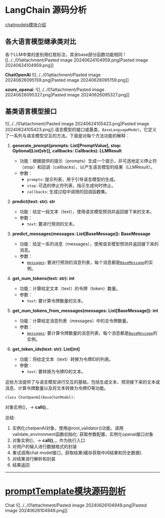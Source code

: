 # LangChain 源码分析

[chatmodels模块介绍](https://www.zhihu.com/zvideo/1661208710797172736)

## 各大语言模型继承类对比

各个LLM中类的差别用红框标注，其余base部分函数功能相同
![[../../01attachment/Pasted image 20240624104959.png|Pasted image 20240624104959.png]]

**ChatOpenAI**
![[../../01attachment/Pasted image 20240626095159.png|Pasted image 20240626095159.png]]

**azure_openai**:
![[../../01attachment/Pasted image 20240626095327.png|Pasted image 20240626095327.png]]

## 基类语言模型接口

![[../../01attachment/Pasted image 20240624105423.png|Pasted image 20240624105423.png]]
语言模型的接口或基类，`BaseLanguageModel`，它定义了一系列与语言模型交互的方法。下面是对每个方法功能的解释：

1. **generate_prompt(prompts: List[PromptValue], stop: Optional[List[str]], callbacks: Callbacks): LLMResult**
   - 功能：根据提供的提示（prompts）生成一个提示，并可选地定义停止符（stop）和回调（callbacks），以产生语言模型的结果（LLMResult）。
   - 参数：
	 - `prompts`: 提示列表，用于引导语言模型的生成。
	 - `stop`: 可选的停止符列表，指示生成何时停止。
	 - `callbacks`: 生成过程中调用的回调函数集。

2. **predict(text: str): str**
   - 功能：给定一段文本（text），使用语言模型预测并返回接下来的文本。
   - 参数：
	 - `text`: 要进行预测的文本。

3. **predict_messages(messages: List[BaseMessage]): BaseMessage**
   - 功能：给定一系列消息（messages），使用语言模型预测并返回接下来的消息。
   - 参数：
	 - [`messages`](command:_github.copilot.openSymbolFromReferences?%5B%7B%22%24mid%22%3A1%2C%22path%22%3A%22%2Ff%3A%2Fpractice%20code%2Fguasscode%2Flangchain-anal-main%2Flangchain%2Fschema%2Fmessages.py%22%2C%22scheme%22%3A%22file%22%7D%2C%7B%22line%22%3A0%2C%22character%22%3A0%7D%5D "langchain/schema/messages.py"): 要进行预测的消息列表，每个消息都是[`BaseMessage`](command:_github.copilot.openSymbolFromReferences?%5B%7B%22%24mid%22%3A1%2C%22path%22%3A%22%2Ff%3A%2Fpractice%20code%2Fguasscode%2Flangchain-anal-main%2Flangchain%2Fschema%2Fmessages.py%22%2C%22scheme%22%3A%22file%22%7D%2C%7B%22line%22%3A57%2C%22character%22%3A6%7D%5D "langchain/schema/messages.py")的实例。

4. **get_num_tokens(text: str): int**
   - 功能：计算给定文本（text）的令牌（token）数量。
   - 参数：
	 - `text`: 要计算令牌数量的文本。

5. **get_num_tokens_from_messages(messages: List[BaseMessage]): int**
   - 功能：计算给定消息列表（messages）中的总令牌数量。
   - 参数：
	 - [`messages`](command:_github.copilot.openSymbolFromReferences?%5B%7B%22%24mid%22%3A1%2C%22path%22%3A%22%2Ff%3A%2Fpractice%20code%2Fguasscode%2Flangchain-anal-main%2Flangchain%2Fschema%2Fmessages.py%22%2C%22scheme%22%3A%22file%22%7D%2C%7B%22line%22%3A0%2C%22character%22%3A0%7D%5D "langchain/schema/messages.py"): 要计算令牌数量的消息列表，每个消息都是[`BaseMessage`](command:_github.copilot.openSymbolFromReferences?%5B%7B%22%24mid%22%3A1%2C%22path%22%3A%22%2Ff%3A%2Fpractice%20code%2Fguasscode%2Flangchain-anal-main%2Flangchain%2Fschema%2Fmessages.py%22%2C%22scheme%22%3A%22file%22%7D%2C%7B%22line%22%3A57%2C%22character%22%3A6%7D%5D "langchain/schema/messages.py")的实例。

6. **get_token_ids(text: str): List[int]**
   - 功能：将给定文本（text）转换为令牌ID的列表。
   - 参数：
	 - `text`: 要转换为令牌ID的文本。

这些方法提供了与语言模型进行交互的基础，包括生成文本、预测接下来的文本或消息、计算令牌数量以及将文本转换为令牌ID等功能。

`class ChatOpenAI(BaseChatModel):`

对象实例()，-> __call()___.

总结:
1. 实例化chatpenAI对象，使用@root_validator()功能，调用validate_environment函数初始化: 获取参数配置，实例化openai接口对象
2. 对象实例()，-> __call()___，作为执行入口
3. 对用户的输入进行数据格式的封装
4. 重试调用chat model接口，获取结果(缓存获取中间结果和历史数据).
5. 对结果进行解析和封装
6. 结果返回

---

# [promptTemplate模块源码剖析](https://www.zhihu.com/zvideo/1663740505211957248)

Chat
![[../../01attachment/Pasted image 20240626104949.png|Pasted image 20240626104949.png]]

